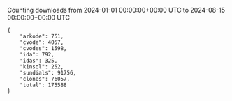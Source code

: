 
Counting downloads from 2024-01-01 00:00:00+00:00 UTC to 2024-08-15 00:00:00+00:00 UTC

```
{
    "arkode": 751,
    "cvode": 4057,
    "cvodes": 1598,
    "ida": 792,
    "idas": 325,
    "kinsol": 252,
    "sundials": 91756,
    "clones": 76057,
    "total": 175588
}
```
